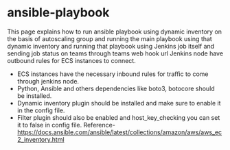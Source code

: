 # ansible-playbook
This page explains how to run ansible playbook using dynamic inventory on the basis of autoscaling group and running the main playbook using that dynamic inventory and running that playbook using Jenkins job itself and sending job status on teams through teams web hook url
Jenkins node have outbound rules for ECS instances to connect.
- ECS instances have the necessary inbound rules for traffic to come through jenkins node.
- Python, Ansible and others dependencies like boto3, botocore should be installed. 
- Dynamic inventory plugin should be installed and make sure to enable it in the config file.
- Filter plugin should also be enabled and host_key_checking you can set it to false in config file.
Reference-
https://docs.ansible.com/ansible/latest/collections/amazon/aws/aws_ec2_inventory.html
